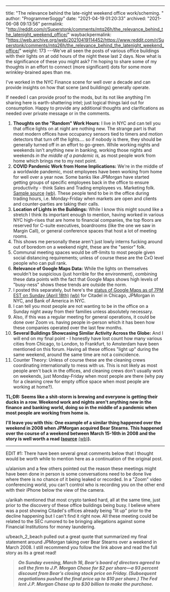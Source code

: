 ---
title: "The relevance behind the late-night weekend office work/scheming. "
author: "ProgrammerSoggy"
date: "2021-04-19 01:20:33"
archived: "2021-06-08 09:13:56"
permalink: "http://reddit.com/r/Superstonk/comments/mtq26h/the_relevance_behind_the_latenight_weekend_office/"
waybackpermalink: "https://web.archive.org/web/20210419114452/https://www.reddit.com/r/Superstonk/comments/mtq26h/the_relevance_behind_the_latenight_weekend_office/"
weight: 173
---We've all seen the posts of various office buildings with their lights on at odd hours of the night these last 2 days. Now what is the significance of these you might ask? I'm hoping to share some of my thoughts in an effort to connect (more significant) dots for some more wrinkley-brained apes than me.


I've worked in the NYC Finance scene for well over a decade and can provide insights on how that scene (and buildings) generally operate.


If needed I can provide proof to the mods, but its not like anything I'm sharing here is earth-shattering intel; just logical things laid out for consumption. Happy to provide any additional thoughts and clarifications as needed over private message or in the comments.


1. **Thoughts on the "Random" Work Hours**: I live in NYC and can tell you that office lights on at night are nothing new. The strange part is that most modern offices have occupancy sensors tied to timers and motion detectors that turn off the lights.... so if nobody is there, they should be generally turned off in an effort to go-green. While working nights and weekends isn't anything new in banking, working those nights and weekends *in the middle of a pandemic is,* as most people work from home which brings me to my next point.
2. **COVID Pandemic Work from Home Implications:** We're in the middle of a worldwide pandemic, most employees have been working from home for well over a year now. Some banks like JPMorgan have started getting groups of specific employees back in the office to ensure productivity - think Sales and Trading employees vs. Marketing folk. [Sample source](https://www.businessinsider.com/jpmorgan-traders-to-return-to-office-september-nyc-2020-9) [(wb)](https://web.archive.org/web/20210601082553/https://www.businessinsider.com/jpmorgan-traders-to-return-to-office-september-nyc-2020-9). These people tend to be in the office during trading hours, i.e. Monday-Friday when markets are open and clients and counter-parties are taking their calls.
3. **Location of Lights in the Buildings:** While I know this might sound like a stretch I think its important enough to mention, having worked in various NYC high-rises that are home to financial companies, the top floors are reserved for C-suite executives, boardrooms (like the one we saw in Margin Call), or general conference spaces that host a lot of meeting rooms.
4. This shows me personally these aren't just lowly interns fucking around out of boredom on a weekend night, these are the "senior" folk.
5. Communal meeting spaces would be off-limits to most people given social distancing requirements; unless of course these are the CxO level people who can pull rank.
6. **Relevance of Google Maps Data:** While the lights on themselves wouldn't be suspicious (just horrible for the environment), combining these data points with the fact that Google Maps shows high levels of "busy-ness" shows these trends are outside the norm.
7. I posted this separately, but here's the [status of Google Maps as of 7PM EST on Sunday (April 18th)](https://imgur.com/a/i2mpROf) [(wb)](https://web.archive.org/web/20210418232301/https://imgur.com/a/i2mpROf) for Citadel in Chicago, JPMorgan in NYC, and Bank of America in NYC.
8. I can tell you most people are not wanting to be in the office on a Sunday night away from their families unless absolutely necessary.
9. Also, if this was a regular meeting for general operations, it could be done over Zoom vs. having people in-person which it has been how these companies operated over the last few months.
10. **Several Buildings Showcasing Similar Activity Across the Globe:** And I will end on my final point - I honestly have lost count how many various cities from Chicago, to London, to Frankfurt, to Amsterdam have been mentioned on this forum. Having all these offices "light up" during the same weekend, around the same time are not a coincidence.
11. Counter Theory: Unless of course these are the cleaning crews coordinating internationally to mess with us. This is not likely as most people aren't back in the offices, and cleaning crews don't usually work on weekends, just Monday-Friday when most people are there (why pay for a cleaning crew for empty office space when most people are working at home?).


**TL;DR: Seems like a shit-storm is brewing and everyone is getting their ducks in a row. Weekend work and nights aren't anything new in the finance and banking world, doing so in the middle of a pandemic when most people are working from home is.**


**I'll leave you with this: One example of a similar thing happened over the weekend in 2008 when JPMorgan acquired Bear Stearns. This happened over the course of a weekend between March 15-16th in 2008 and the story is well worth a read (**[**source**](https://www.history.com/this-day-in-history/bear-stearns-sold-to-j-p-morgan-chase) [(wb)](https://web.archive.org/web/20210128000041/https://www.history.com/this-day-in-history/bear-stearns-sold-to-j-p-morgan-chase)**).**


----------------------------------------------------


EDIT #1: There have been several great comments below that I thought would be worth while to mention here as a continuation of the original post. 


u/alanism and a few others pointed out the reason these meetings might have been done in person is some conversations need to be done live where there is no chance of it being leaked or recorded. In a "Zoom" video conferencing world, you can't control who is recording you on the other end with their iPhone below the view of the camera.


u/arikah mentioned that most crypto tanked hard, all at the same time, just prior to the discovery of these office buildings being busy. I believe where was a post showing Citadel's offices already being "lit up" prior to the decline happening but I can't find it right now. All these meeting could be related to the SEC rumored to be bringing allegations against some Financial Institutions for money laundering. 


u/beach\_2\_beach pulled out a great quote that summarized my final statement around JPMorgan taking over Bear Stearns over a weekend in March 2008. I still recommend you follow the link above and read the full story as its a great read!



> 
> ***On Sunday evening, March 16, Bear’s board of directors agreed to sell the firm to J.P. Morgan Chase for $2 per share—a 93 percent discount from Bear’s closing stock price on Friday. (Subsequent negotiations pushed the final price up to $10 per share.) The Fed lent J.P. Morgan Chase up to $30 billion to make the purchase.***
> 
> 
> 

